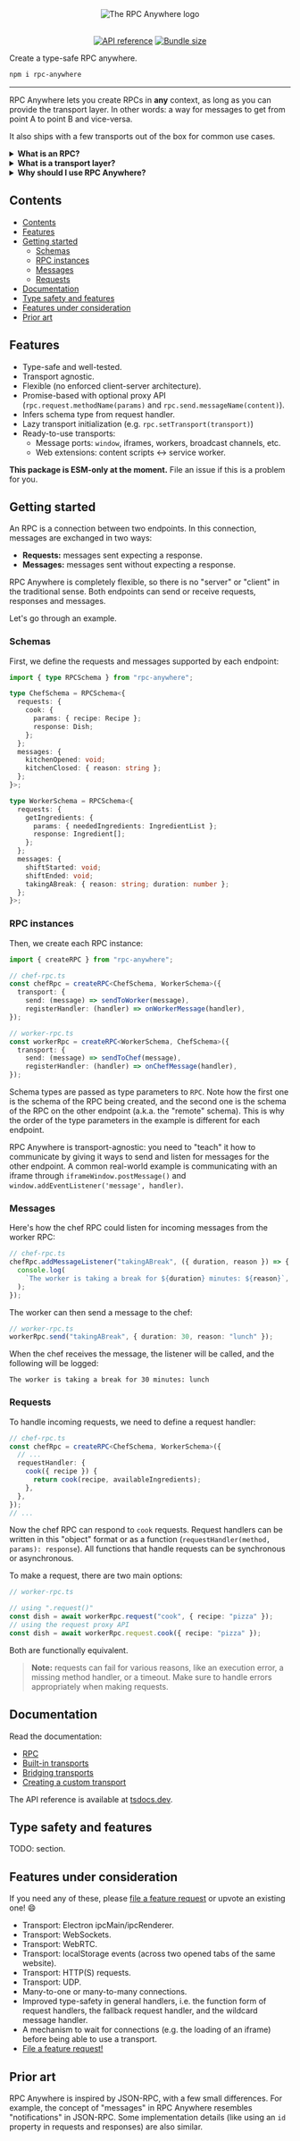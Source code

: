 <div align="center">
  <img alt="The RPC Anywhere logo" src="https://github.com/DaniGuardiola/rpc-anywhere/raw/main/logo.png">
</div>
<br/>
<div align="center">

[![API reference](https://img.shields.io/badge/tsdocs-%23007EC6?style=flat&logo=typescript&logoColor=%23fff&label=API%20reference&labelColor=%23555555)](https://tsdocs.dev/docs/rpc-anywhere/) [![Bundle size](https://deno.bundlejs.com/?q=rpc-anywhere%40latest&treeshake=%5B%7B+createRPC+%7D%5D&badge=&badge-style=flat&badge-raster=false)](https://bundlejs.com/?q=rpc-anywhere%40latest&treeshake=%5B%7B+createRPC+%7D%5D)

</div>

Create a type-safe RPC anywhere.

```bash
npm i rpc-anywhere
```

---

RPC Anywhere lets you create RPCs in **any** context, as long as you can provide the transport layer. In other words: a way for messages to get from point A to point B and vice-versa.

It also ships with a few transports out of the box for common use cases.

<details>
<summary><b>What is an RPC?</b></summary>

> In the context of this library, an RPC is a connection between two endpoints, which send messages to each other.
>
> If the sender expects a response, it's called a "request". A request is similar to a function call where the function is executed on the other side of the connection, and the result is sent back to the sender.
>
> [Learn more about the general concept of RPCs on Wikipedia.](https://www.wikiwand.com/en/Remote_procedure_call)

</details>

<details>
<summary><b>What is a transport layer?</b></summary>

> A transport layer is the "channel" through which messages are sent and received between point A and point B. Some very common examples of endpoints:
>
> - Websites: iframes, service workers...
> - Browser extensions: content scripts, service workers...
> - Tabs: `localStorage` events, `BroadcastChannel`...
> - Electron: `ipcRenderer`, `ipcMain`...

</details>

<details>
<summary><b>Why should I use RPC Anywhere?</b></summary>

> While there are some really great RPC libraries out there, many of them are focused in a specific use-case, and come with trade-offs like being tied to a specific transport layer, very opinionated, very simple, or not type-safe.
>
> Because of this, many people end up creating their own RPC implementations, "reinventing the wheel" over and over again. [In a Twitter poll, over 75% of respondents said they had done it at some point.](https://x.com/daniguardio_la/status/1735854964574937483?s=20) You've probably done it too!
>
> By contrast, RPC Anywhere is designed to be the last RPC library you'll ever need. The features of a specific RPC (schema, requests, messages, etc.) are completely decoupled from the transport layer, so you can set it up and forget about it.
>
> In fact, you can replace the transport layer at any time, and the RPC will keep working exactly the same way (except that messages will travel through different means).
>
> RPC Anywhere manages to be flexible and simple without sacrificing robust type safety or ergonomics. It's also well-tested and packs a lot of features in a very small footprint.
>
> If you're missing a feature, feel free to [file a feature request](https://github.com/DaniGuardiola/rpc-anywhere/issues/new?assignees=&labels=enhancement&projects=&template=feature-request.yaml)! The goal is to make RPC Anywhere the best RPC library out there.

</details>

## <a name='Contents'></a>Contents

<!-- vscode-markdown-toc -->

- [Contents](#contents)
- [Features](#features)
- [Getting started](#getting-started)
  - [Schemas](#schemas)
  - [RPC instances](#rpc-instances)
  - [Messages](#messages)
  - [Requests](#requests)
- [Documentation](#documentation)
- [Type safety and features](#type-safety-and-features)
- [Features under consideration](#features-under-consideration)
- [Prior art](#prior-art)

<!-- vscode-markdown-toc-config
	numbering=false
	autoSave=true
	/vscode-markdown-toc-config -->
<!-- /vscode-markdown-toc -->

## <a name='Features'></a>Features

- Type-safe and well-tested.
- Transport agnostic.
- Flexible (no enforced client-server architecture).
- Promise-based with optional proxy API (`rpc.request.methodName(params)` and `rpc.send.messageName(content)`).
- Infers schema type from request handler.
- Lazy transport initialization (e.g. `rpc.setTransport(transport)`)
- Ready-to-use transports:
  - Message ports: `window`, iframes, workers, broadcast channels, etc.
  - Web extensions: content scripts <-> service worker.

**This package is ESM-only at the moment.** File an issue if this is a problem for you.

## <a name='Gettingstarted'></a>Getting started

An RPC is a connection between two endpoints. In this connection, messages are exchanged in two ways:

- **Requests:** messages sent expecting a response.
- **Messages:** messages sent without expecting a response.

RPC Anywhere is completely flexible, so there is no "server" or "client" in the traditional sense. Both endpoints can send or receive requests, responses and messages.

Let's go through an example.

### <a name='Schemas'></a>Schemas

First, we define the requests and messages supported by each endpoint:

```ts
import { type RPCSchema } from "rpc-anywhere";

type ChefSchema = RPCSchema<{
  requests: {
    cook: {
      params: { recipe: Recipe };
      response: Dish;
    };
  };
  messages: {
    kitchenOpened: void;
    kitchenClosed: { reason: string };
  };
}>;

type WorkerSchema = RPCSchema<{
  requests: {
    getIngredients: {
      params: { neededIngredients: IngredientList };
      response: Ingredient[];
    };
  };
  messages: {
    shiftStarted: void;
    shiftEnded: void;
    takingABreak: { reason: string; duration: number };
  };
}>;
```

### <a name='RPCinstances'></a>RPC instances

Then, we create each RPC instance:

```ts
import { createRPC } from "rpc-anywhere";

// chef-rpc.ts
const chefRpc = createRPC<ChefSchema, WorkerSchema>({
  transport: {
    send: (message) => sendToWorker(message),
    registerHandler: (handler) => onWorkerMessage(handler),
});

// worker-rpc.ts
const workerRpc = createRPC<WorkerSchema, ChefSchema>({
  transport: {
    send: (message) => sendToChef(message),
    registerHandler: (handler) => onChefMessage(handler),
});
```

Schema types are passed as type parameters to `RPC`. Note how the first one is the schema of the RPC being created, and the second one is the schema of the RPC on the other endpoint (a.k.a. the "remote" schema). This is why the order of the type parameters in the example is different for each endpoint.

RPC Anywhere is transport-agnostic: you need to "teach" it how to communicate by giving it ways to send and listen for messages for the other endpoint. A common real-world example is communicating with an iframe through `iframeWindow.postMessage()` and `window.addEventListener('message', handler)`.

### <a name='Messages'></a>Messages

Here's how the chef RPC could listen for incoming messages from the worker RPC:

```ts
// chef-rpc.ts
chefRpc.addMessageListener("takingABreak", ({ duration, reason }) => {
  console.log(
    `The worker is taking a break for ${duration} minutes: ${reason}`,
  );
});
```

The worker can then send a message to the chef:

```ts
// worker-rpc.ts
workerRpc.send("takingABreak", { duration: 30, reason: "lunch" });
```

When the chef receives the message, the listener will be called, and the following will be logged:

```
The worker is taking a break for 30 minutes: lunch
```

### <a name='Requests'></a>Requests

To handle incoming requests, we need to define a request handler:

```ts
// chef-rpc.ts
const chefRpc = createRPC<ChefSchema, WorkerSchema>({
  // ...
  requestHandler: {
    cook({ recipe }) {
      return cook(recipe, availableIngredients);
    },
  },
});
// ...
```

Now the chef RPC can respond to `cook` requests. Request handlers can be written in this "object" format or as a function (`requestHandler(method, params): response`). All functions that handle requests can be synchronous or asynchronous.

To make a request, there are two main options:

```ts
// worker-rpc.ts

// using ".request()"
const dish = await workerRpc.request("cook", { recipe: "pizza" });
// using the request proxy API
const dish = await workerRpc.request.cook({ recipe: "pizza" });
```

Both are functionally equivalent.

> **Note:** requests can fail for various reasons, like an execution error, a missing method handler, or a timeout. Make sure to handle errors appropriately when making requests.

## <a name='Documentation'></a>Documentation

Read the documentation:

- [RPC](./docs/1-rpc.md)
- [Built-in transports](./docs/2-built-in-transports.md)
- [Bridging transports](./docs/3-bridging-transports.md)
- [Creating a custom transport](./docs/4-creating-a-custom-transport.md)

The API reference is available at [tsdocs.dev](https://tsdocs.dev/docs/rpc-anywhere/).

## <a name='Typesafetyfeatures'></a>Type safety and features

TODO: section.

## <a name='Featuresunderconsideration'></a>Features under consideration

If you need any of these, please [file a feature request](https://github.com/DaniGuardiola/rpc-anywhere/issues/new?assignees=&labels=enhancement&projects=&template=feature-request.yaml) or upvote an existing one! 😄

- Transport: Electron ipcMain/ipcRenderer.
- Transport: WebSockets.
- Transport: WebRTC.
- Transport: localStorage events (across two opened tabs of the same website).
- Transport: HTTP(S) requests.
- Transport: UDP.
- Many-to-one or many-to-many connections.
- Improved type-safety in general handlers, i.e. the function form of request handlers, the fallback request handler, and the wildcard message handler.
- A mechanism to wait for connections (e.g. the loading of an iframe) before being able to use a transport.
- [File a feature request!](https://github.com/DaniGuardiola/rpc-anywhere/issues/new?assignees=&labels=enhancement&projects=&template=feature-request.yaml)

## <a name='Priorart'></a>Prior art

RPC Anywhere is inspired by JSON-RPC, with a few small differences. For example, the concept of "messages" in RPC Anywhere resembles "notifications" in JSON-RPC. Some implementation details (like using an `id` property in requests and responses) are also similar.
